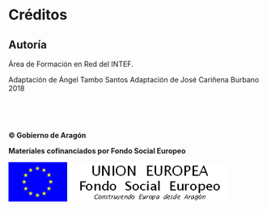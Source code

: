 
# Créditos

## Autoría

Área de Formación en Red del INTEF.

Adaptación de Ángel Tambo Santos
Adaptación de José Cariñena Burbano 2018

 

 

**© Gobierno de Aragón**

**Materiales cofinanciados por Fondo Social Europeo**

![](https://raw.githubusercontent.com/catedu/curso-moodle/master/img/FSE_grande_fondo_blanco.jpg)
